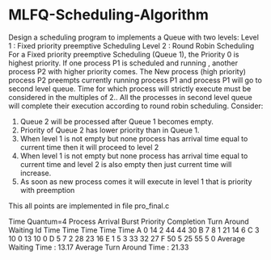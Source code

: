# MLFQ-Scheduling-Algorithm
Design a scheduling program to implements a Queue with two levels:
Level 1 : Fixed priority preemptive Scheduling
Level 2 : Round Robin Scheduling
For a Fixed priority preemptive Scheduling (Queue 1), the Priority 0 is highest priority. If one process P1 is scheduled and running , another process P2 with higher priority comes. The New process (high priority) process P2 preempts currently running process P1 and process P1 will go to second level queue. Time for which process will strictly execute must be considered in the multiples of 2..
All the processes in second level queue will complete their execution according to round robin scheduling.
Consider: 
1. Queue 2 will be processed after Queue 1 becomes empty.
2. Priority of Queue 2 has lower priority than in Queue 1.
3. When level 1 is not empty but none process has arrival time equal to current time then it will proceed to level 2
4. When level 1 is not empty but none process has arrival time equal to current time and level 2 is also empty then just current time will    increase.
5. As soon as new process comes it will execute in level 1 that is priority with preemption

 This all points are implemented in file pro_final.c
 
 Time Quantum=4
 Process    Arrival    Burst    Priority    Completion    Turn Around    Waiting
  Id        Time      Time                     Time           Time        Time
   A         0         14          2            44              44         30
   B         7         8           1            21              14          6
   C         3         10          0            13              10          0
   D         5         7           2            28              23         16
   E         1         5           3            33              32         27
   F         50        5          25            55              5           0
   Average Waiting Time : 13.17
   Average Turn Around Time : 21.33
 
 

